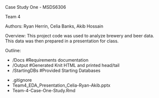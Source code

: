Case Study One - MSDS6306

Team 4

Authors: Ryan Herrin, Celia Banks, Akib Hossain

Overview:
This project code was used to analyze brewery and beer data. This data was then prepared in a presentation for class. 


Outline:
+ /Docs 					#Requirements documentation
+ /Output 				#Generated Knit HTML and printed head/tail
+ /StartingDBs 			#Provided Starting Databases
- .gitignore 
- Team4_EDA_Presentation_Celia-Ryan-Akib.pptx
- Team-4-Case-One-Study.Rmd



